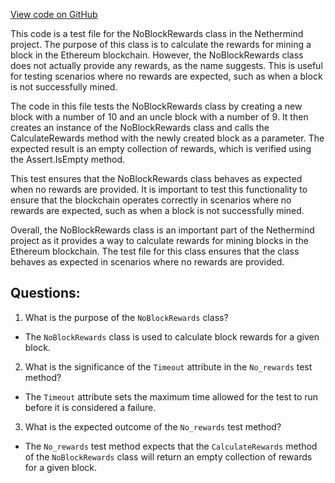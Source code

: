 [View code on GitHub](https://github.com/nethermindeth/nethermind/Nethermind.Blockchain.Test/Rewards/NoBlockRewardsTests.cs)

This code is a test file for the NoBlockRewards class in the Nethermind project. The purpose of this class is to calculate the rewards for mining a block in the Ethereum blockchain. However, the NoBlockRewards class does not actually provide any rewards, as the name suggests. This is useful for testing scenarios where no rewards are expected, such as when a block is not successfully mined.

The code in this file tests the NoBlockRewards class by creating a new block with a number of 10 and an uncle block with a number of 9. It then creates an instance of the NoBlockRewards class and calls the CalculateRewards method with the newly created block as a parameter. The expected result is an empty collection of rewards, which is verified using the Assert.IsEmpty method.

This test ensures that the NoBlockRewards class behaves as expected when no rewards are provided. It is important to test this functionality to ensure that the blockchain operates correctly in scenarios where no rewards are expected, such as when a block is not successfully mined.

Overall, the NoBlockRewards class is an important part of the Nethermind project as it provides a way to calculate rewards for mining blocks in the Ethereum blockchain. The test file for this class ensures that the class behaves as expected in scenarios where no rewards are provided.
## Questions: 
 1. What is the purpose of the `NoBlockRewards` class?
- The `NoBlockRewards` class is used to calculate block rewards for a given block.

2. What is the significance of the `Timeout` attribute in the `No_rewards` test method?
- The `Timeout` attribute sets the maximum time allowed for the test to run before it is considered a failure.

3. What is the expected outcome of the `No_rewards` test method?
- The `No_rewards` test method expects that the `CalculateRewards` method of the `NoBlockRewards` class will return an empty collection of rewards for a given block.